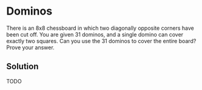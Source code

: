 # Dominos
There is an 8x8 chessboard in which two diagonally opposite corners have been cut off.
You are given 31 dominos, and a single domino can cover exactly two squares. Can you
use the 31 dominos to cover the entire board? Prove your answer.

## Solution
TODO
